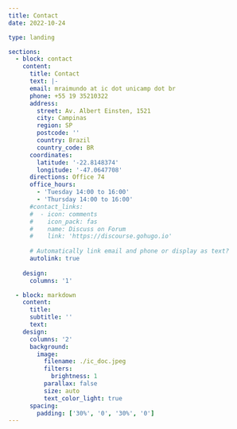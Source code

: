 ```yaml
---
title: Contact
date: 2022-10-24

type: landing

sections:
  - block: contact
    content:
      title: Contact
      text: |-
      email: mraimundo at ic dot unicamp dot br
      phone: +55 19 35210322
      address:
        street: Av. Albert Einsten, 1521
        city: Campinas
        region: SP
        postcode: ''
        country: Brazil
        country_code: BR
      coordinates:
        latitude: '-22.8148374'
        longitude: '-47.0647708'
      directions: Office 74
      office_hours:
        - 'Tuesday 14:00 to 16:00'
        - 'Thursday 14:00 to 16:00'
      #contact_links:
      #  - icon: comments
      #    icon_pack: fas
      #    name: Discuss on Forum
      #    link: 'https://discourse.gohugo.io'
    
      # Automatically link email and phone or display as text?
      autolink: true
   
    design:
      columns: '1'

  - block: markdown
    content:
      title:
      subtitle: ''
      text:
    design:
      columns: '2'
      background:
        image: 
          filename: ./ic_doc.jpeg
          filters:
            brightness: 1
          parallax: false
          size: auto
          text_color_light: true
      spacing:
        padding: ['30%', '0', '30%', '0']
---
```

